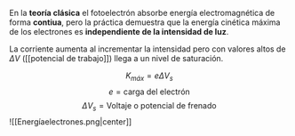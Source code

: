 
En la **teoría clásica** el fotoelectrón absorbe energía electromagnética de forma **contiua**, pero la práctica demuestra que la energía cinética máxima de los electrones es **independiente de la intensidad de luz**. 

La corriente aumenta al incrementar la intensidad pero con valores altos de $\Delta V$  ([[potencial de trabajo]]) llega a un nivel de saturación. 

$$ K_{máx} = e \Delta V_s $$
$$ e = \text{carga del electrón} $$$$ \Delta V_s = \text{Voltaje o potencial de frenado} $$ 
![[Energíaelectrones.png|center]]

